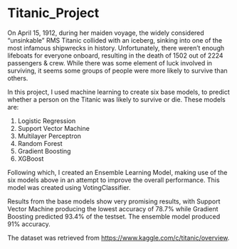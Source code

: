 # Titanic_Project

On April 15, 1912, during her maiden voyage, the widely considered “unsinkable” RMS Titanic collided with an iceberg, sinking into one of the most infamous shipwrecks in history. Unfortunately, there weren’t enough lifeboats for everyone onboard, resulting in the death of 1502 out of 2224 passengers & crew. While there was some element of luck involved in surviving, it seems some groups of people were more likely to survive than others.

In this project, I used machine learning to create six base models, to predict whether a person on the Titanic was likely to survive or die. These models are:
1. Logistic Regression
2. Support Vector Machine
3. Multilayer Perceptron
4. Random Forest
5. Gradient Boosting
6. XGBoost

Following which, I created an Ensemble Learning Model, making use of the six models above in an attempt to improve the overall performance. This model was created using VotingClassifier.

Results from the base models show very promising results, with Support Vector Machine producing the lowest accuracy of 78.7% while Gradient Boosting predicted 93.4% of the testset. The ensemble model produced 91% accuracy.

The dataset was retrieved from https://www.kaggle.com/c/titanic/overview.
